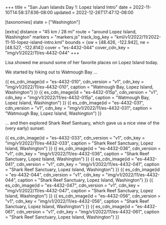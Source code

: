 +++
title = "San Juan Islands Day 1: Lopez Island Intro"
date = 2022-11-10T14:58:37.636-08:00
updated = 2022-12-26T17:47:12-08:00

[taxonomies]
state = ["Washington"]

[extra]
distance = "45 km / 28 mi"
route = "around Lopez Island, Washington"
markers = "markers.js"
track_log_key = "kml/v1/2022/11/2022-11-10-lopez-island-intro.kml"
bounds = {sw = [48.426, -122.942], ne = [48.527, -122.814]}
cover = "es-4432-044"
cover_cdn_key = "img/v1/2022/11/es-4432-044"
+++

Lisa showed me around some of her favorite places on Lopez Island today.

<!-- more -->

We started by hiking out to Watmough Bay ...

{{ es_cdn_image(id = "es-4432-010", cdn_version = "v1", cdn_key = "img/v1/2022/11/es-4432-010", caption = "Watmough Bay, Lopez Island, Washington") }}
{{ es_cdn_image(id = "es-4432-015p", cdn_version = "v1", cdn_key = "img/v1/2022/11/es-4432-015p", caption = "Watmough Bay, Lopez Island, Washington") }}
{{ es_cdn_image(id = "es-4432-031", cdn_version = "v1", cdn_key = "img/v1/2022/11/es-4432-031", caption = "Watmough Bay, Lopez Island, Washington") }}

... and then explored Shark Reef Santuary, which gave us a nice view of the (very early) sunset.

{{ es_cdn_image(id = "es-4432-033", cdn_version = "v1", cdn_key = "img/v1/2022/11/es-4432-033", caption = "Shark Reef Sanctuary, Lopez Island, Washington") }}
{{ es_cdn_image(id = "es-4432-036", cdn_version = "v1", cdn_key = "img/v1/2022/11/es-4432-036", caption = "Shark Reef Sanctuary, Lopez Island, Washington") }}
{{ es_cdn_image(id = "es-4432-041", cdn_version = "v1", cdn_key = "img/v1/2022/11/es-4432-041", caption = "Shark Reef Sanctuary, Lopez Island, Washington") }}
{{ es_cdn_image(id = "es-4432-044", cdn_version = "v1", cdn_key = "img/v1/2022/11/es-4432-044", caption = "Shark Reef Sanctuary, Lopez Island, Washington") }}
{{ es_cdn_image(id = "es-4432-047", cdn_version = "v1", cdn_key = "img/v1/2022/11/es-4432-047", caption = "Shark Reef Sanctuary, Lopez Island, Washington") }}
{{ es_cdn_image(id = "es-4432-056", cdn_version = "v1", cdn_key = "img/v1/2022/11/es-4432-056", caption = "Shark Reef Sanctuary, Lopez Island, Washington") }}
{{ es_cdn_image(id = "es-4432-061", cdn_version = "v1", cdn_key = "img/v1/2022/11/es-4432-061", caption = "Shark Reef Sanctuary, Lopez Island, Washington") }}
